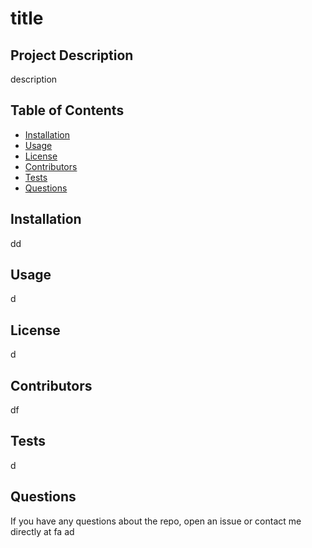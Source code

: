 # title
 
## Project Description
description
 
## Table of Contents
* [Installation](#installation)
* [Usage](#usage)
* [License](#license)
* [Contributors](#contributors)
* [Tests](#tests)
* [Questions](#questions)

 
## Installation
dd
 
## Usage
d
 
## License
d
 
## Contributors
df
 
## Tests
d
 
## Questions
If you have any questions about the repo, open an issue or contact me directly at fa 
 ad